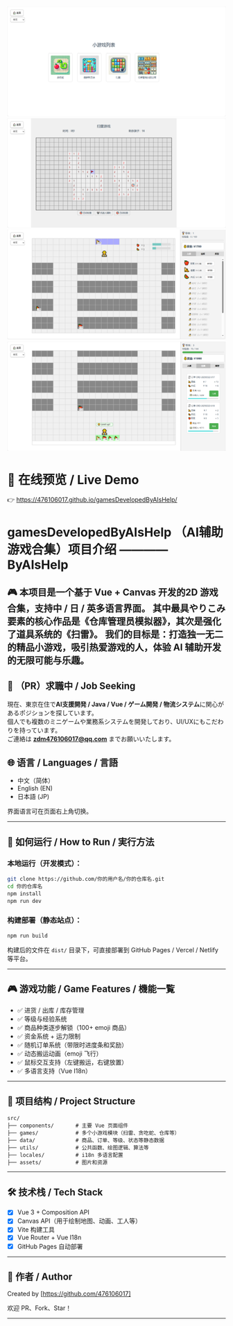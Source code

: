![img_2.png](img_2.png)
![img_3.png](img_3.png)
![img_1.png](img_1.png)
![img.png](img.png)
---

# 🔗 在线预览 / Live Demo

👉 https://476106017.github.io/gamesDevelopedByAIsHelp/

# gamesDevelopedByAIsHelp （AI辅助游戏合集）项目介绍    ————ByAIsHelp

🎮 本项目是一个基于 Vue + Canvas 开发的2D 游戏合集，支持中 / 日 / 英多语言界面。
其中最具やりこみ要素的核心作品是《仓库管理员模拟器》，其次是强化了道具系统的《扫雷》。
我们的目标是：打造独一无二的精品小游戏，吸引热爱游戏的人，体验 AI 辅助开发的无限可能与乐趣。
---

## 📌 （PR）求職中 / Job Seeking

現在、東京在住で**AI支援開発 / Java / Vue / ゲーム開発 / 物流システム**に関心があるポジションを探しています。  
個人でも複数のミニゲームや業務系システムを開発しており、UI/UXにもこだわりを持っています。  
ご連絡は **zdm476106017@qq.com** までお願いいたします。

## 🌐 语言 / Languages / 言語

- 中文（简体）
- English (EN)
- 日本語 (JP)

界面语言可在页面右上角切换。

---

## 🚀 如何运行 / How to Run / 実行方法

### 本地运行（开发模式）：

```bash
git clone https://github.com/你的用户名/你的仓库名.git
cd 你的仓库名
npm install
npm run dev
```

### 构建部署（静态站点）：

```bash
npm run build
```

构建后的文件在 `dist/` 目录下，可直接部署到 GitHub Pages / Vercel / Netlify 等平台。

---

## 🎮 游戏功能 / Game Features / 機能一覧

- ✅ 进货 / 出库 / 库存管理
- ✅ 等级与经验系统
- ✅ 商品种类逐步解锁（100+ emoji 商品）
- ✅ 资金系统 + 运力限制
- ✅ 随机订单系统（带限时进度条和奖励）
- ✅ 动态搬运动画（emoji 飞行）
- ✅ 鼠标交互支持（左键搬运，右键放置）
- ✅ 多语言支持（Vue I18n）

---

## 📂 项目结构 / Project Structure

```
src/
├── components/       # 主要 Vue 页面组件
├── games/            # 多个小游戏模块（扫雷、贪吃蛇、仓库等）
├── data/             # 商品、订单、等级、状态等静态数据
├── utils/            # 公共函数、绘图逻辑、算法等
├── locales/          # i18n 多语言配置
├── assets/           # 图片和资源
```

---

## 🛠 技术栈 / Tech Stack

- [x] Vue 3 + Composition API
- [x] Canvas API（用于绘制地图、动画、工人等）
- [x] Vite 构建工具
- [x] Vue Router + Vue I18n
- [x] GitHub Pages 自动部署

---

## 🙌 作者 / Author

Created by [https://github.com/476106017]

欢迎 PR、Fork、Star！

---